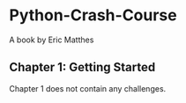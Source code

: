 # Python-Crash-Course
A book by Eric Matthes

## Chapter 1: Getting Started
Chapter 1 does not contain any challenges.
